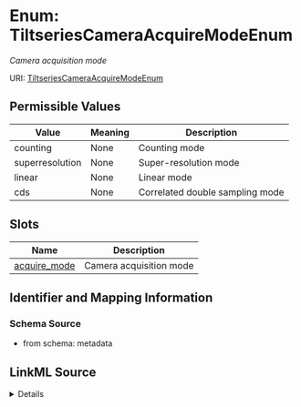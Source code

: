 # Enum: TiltseriesCameraAcquireModeEnum




_Camera acquisition mode_



URI: [TiltseriesCameraAcquireModeEnum](TiltseriesCameraAcquireModeEnum.md)

## Permissible Values

| Value | Meaning | Description |
| --- | --- | --- |
| counting | None | Counting mode |
| superresolution | None | Super-resolution mode |
| linear | None | Linear mode |
| cds | None | Correlated double sampling mode |




## Slots

| Name | Description |
| ---  | --- |
| [acquire_mode](acquire_mode.md) | Camera acquisition mode |






## Identifier and Mapping Information







### Schema Source


* from schema: metadata






## LinkML Source

<details>
```yaml
name: tiltseries_camera_acquire_mode_enum
description: Camera acquisition mode
from_schema: metadata
rank: 1000
permissible_values:
  counting:
    text: counting
    description: Counting mode
  superresolution:
    text: superresolution
    description: Super-resolution mode
  linear:
    text: linear
    description: Linear mode
  cds:
    text: cds
    description: Correlated double sampling mode

```
</details>
